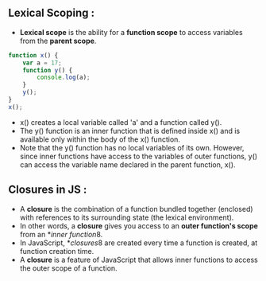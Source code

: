 ## Lexical Scoping :

-   **Lexical scope** is the ability for a **function scope** to access variables from the **parent scope**.

```js
function x() {
    var a = 17;
    function y() {
        console.log(a);
    }
    y();
}
x();
```

-   x() creates a local variable called 'a' and a function called y().
-   The y() function is an inner function that is defined inside x() and is available only within the body of the x() function.
-   Note that the y() function has no local variables of its own. However, since inner functions have access to the variables of outer functions, y() can access the variable name declared in the parent function, x().

## Closures in JS :

-   A **closure** is the combination of a function bundled together (enclosed) with references to its surrounding state (the lexical environment).
-   In other words, a **closure** gives you access to an **outer function's scope** from an \**inner function*8.
-   In JavaScript, \**closures*8 are created every time a function is created, at function creation time.
-   A **closure** is a feature of JavaScript that allows inner functions to access the outer scope of a function.
